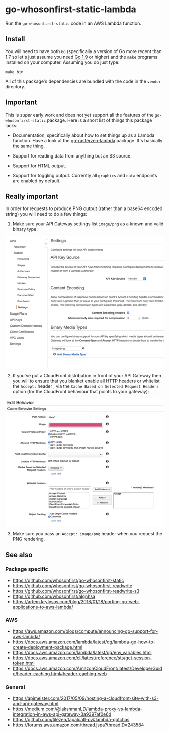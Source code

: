 # go-whosonfirst-static-lambda

Run the `go-whosonfirst-static` code in an AWS Lambda function.

## Install

You will need to have both `Go` (specifically a version of Go more recent than 1.7 so let's just assume you need [Go 1.9](https://golang.org/dl/) or higher) and the `make` programs installed on your computer. Assuming you do just type:

```
make bin
```

All of this package's dependencies are bundled with the code in the `vendor` directory.

## Important

This is _super_ early work and does not yet support all the features of the `go-whosonfirst-static` package. Here is a short list of things this package lacks:

* Documentation, specifically about how to set things up as a Lambda
  function. Have a look at the
  [go-rasterzen-lambda](https://github.com/whosonfirst/go-rasterzen-lambda)
  package. It's basically the same thing.

* Support for reading data from anything but an S3 source.

* Support for HTML output.

* Support for toggling output. Currently all `graphics` and `data` endpoints are
  enabled by default.

## Really important

In order for requests to produce PNG output (rather than a base64 encoded string) you will need to do a few things:

1. Make sure your API Gateway settings list `image/png` as a known and valid binary type:

![](docs/images/20180625-agw-binary.png)

2. If you've put a CloudFront distribution in front of your API Gateway then you
will to ensure that you blanket enable all HTTP headers or whitelist the
`Accept:` header , via the `Cache Based on Selected Request Headers` option (for
the CloudFront behaviour that points to your gateway):

![](docs/images/20180625-cf-cache.png)

3. Make sure you pass an `Accept: image/png` header when you request the PNG rendering.

## See also

### Package specific

* https://github.com/whosonfirst/go-whosonfirst-static
* https://github.com/whosonfirst/go-whosonfirst-readwrite
* https://github.com/whosonfirst/go-whosonfirst-readwrite-s3
* https://github.com/whosonfirst/algnhsa
* https://artem.krylysov.com/blog/2018/01/18/porting-go-web-applications-to-aws-lambda/

### AWS

* https://aws.amazon.com/blogs/compute/announcing-go-support-for-aws-lambda/
* https://docs.aws.amazon.com/lambda/latest/dg/lambda-go-how-to-create-deployment-package.html
* https://docs.aws.amazon.com/lambda/latest/dg/env_variables.html
* https://docs.aws.amazon.com/cli/latest/reference/sts/get-session-token.html
* https://docs.aws.amazon.com/AmazonCloudFront/latest/DeveloperGuide/header-caching.html#header-caching-web

### General

* https://apimeister.com/2017/05/09/hosting-a-cloudfront-site-with-s3-and-api-gateway.html
* https://medium.com/@lakshmanLD/lambda-proxy-vs-lambda-integration-in-aws-api-gateway-3a9397af0e6d
* https://github.com/tilezen/tapalcatl-py#lambda-gotchas
* https://forums.aws.amazon.com/thread.jspa?threadID=243584
